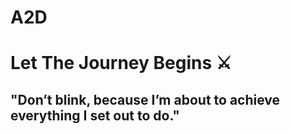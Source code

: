 # A2D
# Let The Journey Begins ⚔️
## "Don’t blink, because I’m about to achieve everything I set out to do."
<!-- "I’m on a mission to conquer, and my goal is the prize—watch how I claim it." -->
